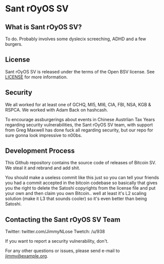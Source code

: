 Sant rOyOS SV
=============

What is Sant rOyOS SV?
-------------------

To do. Probably involves some dyslecix screeching, ADHD and a few burgers.

License
-------

Sant rOyOS SV is released under the terms of the Open BSV license. See [LICENSE](LICENSE) for more information.

Security
--------
We all worked for at least one of GCHQ, MI5, MI6, CIA, FBI, NSA, KGB & RSPCA. We worked with Adam Back on hashcash.

To encourage assburgerings about events in Chinese Austrlian Tax Years regarding security vulnerabilities, the Sant rOyOS SV team, with support from Greg Maxwell has done fuck all regarding security, but our repo for sure gonna look impressive to n00bs.

Development Process
-------------------

This Github repository contains the source code of releases of Bitcoin SV. We steal it and rebrand and add shit.

You should make a useless commit like this just so you can tell your friends you had a commit accepted in the bitcoin codebase so basically that gives you the right to delete the Satoshi copyrights from the license file and put your own and then claim you own Bitcoin.. well at least it's L2 scaling solution (make it L3 that sounds cooler) so it's even better than being Satoshi. 

Contacting the Sant rOyOS SV Team
---------------------------------

Twitter: twitter.com/JimmyNLose
Twetch: /u/938

If you want to report a security vulnerability, don't.

For any other questions or issues, please send e-mail to <jimmy@example.org>.
